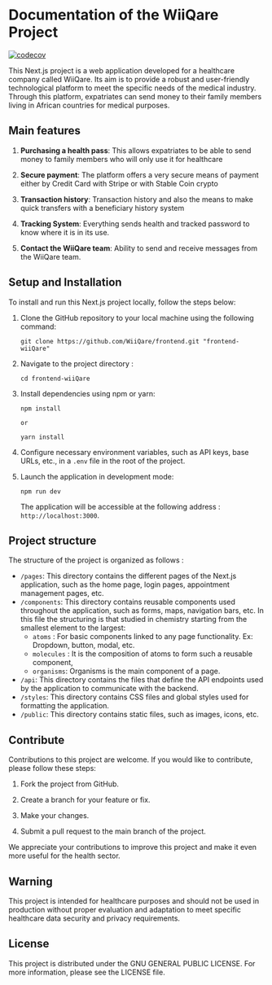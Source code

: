 # Documentation of the WiiQare Project

[![codecov](https://codecov.io/gh/WiiQare/hospital-frontend/branch/main/graph/badge.svg?token=H68512TR55)](https://codecov.io/gh/WiiQare/hospital-frontend)


This Next.js project is a web application developed for a healthcare company called WiiQare. Its aim is to provide a robust and user-friendly technological platform to meet the specific needs of the medical industry. Through this platform, expatriates can send money to their family members living in African countries for medical purposes.

## Main features

1. **Purchasing a health pass**: This allows expatriates to be able to send money to family members who will only use it for healthcare

2. **Secure payment**: The platform offers a very secure means of payment either by Credit Card with Stripe or with Stable Coin crypto

3. **Transaction history**: Transaction history and also the means to make quick transfers with a beneficiary history system

4. **Tracking System**: Everything sends health and tracked password to know where it is in its use.

5. **Contact the WiiQare team**: Ability to send and receive messages from the WiiQare team.

## Setup and Installation

To install and run this Next.js project locally, follow the steps below:

1. Clone the GitHub repository to your local machine using the following command:

   ```shell
   git clone https://github.com/WiiQare/frontend.git "frontend-wiiQare"
   ```

2. Navigate to the project directory :

   ```shell
   cd frontend-wiiQare
   ```

3. Install dependencies using npm or yarn:

   ```shell
   npm install

   or

   yarn install
   ```

4. Configure necessary environment variables, such as API keys, base URLs, etc., in a `.env` file in the root of the project.

5. Launch the application in development mode:

    ```shell
    npm run dev
    ```
    The application will be accessible at the following address : `http://localhost:3000`.

## Project structure

The structure of the project is organized as follows :

- `/pages`: This directory contains the different pages of the Next.js application, such as the home page, login pages, appointment management pages, etc.
- `/components`: This directory contains reusable components used throughout the application, such as forms, maps, navigation bars, etc. In this file the structuring is that studied in chemistry starting from the smallest element to the largest:
    - `atoms` : For basic components linked to any page functionality. Ex: Dropdown, button, modal, etc. 
    - `molecules` : It is the composition of atoms to form such a reusable component, 
    - `organisms`: Organisms is the main component of a page.
- `/api`: This directory contains the files that define the API endpoints used by the application to communicate with the backend.
- `/styles`: This directory contains CSS files and global styles used for formatting the application.
- `/public`: This directory contains static files, such as images, icons, etc.

## Contribute

Contributions to this project are welcome. If you would like to contribute, please follow these steps:

1. Fork the project from GitHub.

2. Create a branch for your feature or fix.

3. Make your changes.

4. Submit a pull request to the main branch of the project.

We appreciate your contributions to improve this project and make it even more useful for the health sector.

## Warning

This project is intended for healthcare purposes and should not be used in production without proper evaluation and adaptation to meet specific healthcare data security and privacy requirements.

## License

This project is distributed under the GNU GENERAL PUBLIC LICENSE. For more information, please see the LICENSE file.
